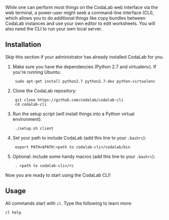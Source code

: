 While one can perform most things on the CodaLab web interface via the web terminal, a power-user might seek a command-line interface (CLI), which allows you to do additional things like copy bundles between CodaLab instances and use your own editor to edit worksheets.  You will also need the CLI to run your own local server.

## Installation

Skip this section if your administrator has already installed CodaLab for you.

1. Make sure you have the dependencies (Python 2.7 and virtualenv).  If you're running Ubuntu:

        sudo apt-get install python2.7 python2.7-dev python-virtualenv

2. Clone the CodaLab repository:

        git clone https://github.com/codalab/codalab-cli
        cd codalab-cli

3. Run the setup script (will install things into a Python virtual environment):

        ./setup.sh client

4. Set your path to include CodaLab (add this line to your `.bashrc`):

        export PATH=$PATH:<path to codalab-cli>/codalab/bin

5. Optional: include some handy macros (add this line to your `.bashrc`):

        . <path to codalab-cli>/rc

Now you are ready to start using the CodaLab CLI!

## Usage

All commands start with `cl`.  Type the following to learn more:

    cl help